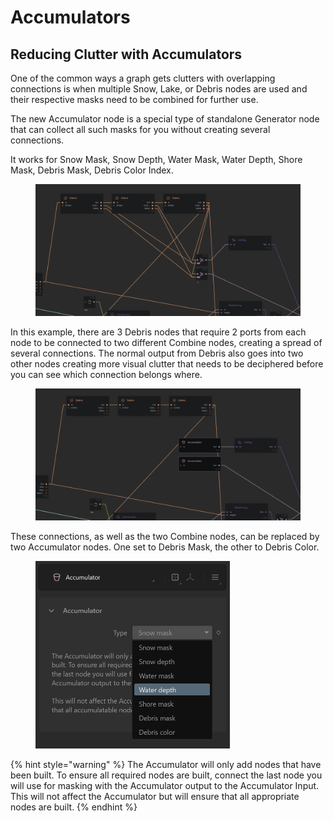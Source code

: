 # Accumulators

## Reducing Clutter with Accumulators

One of the common ways a graph gets clutters with overlapping connections is when multiple Snow, Lake, or Debris nodes are used and their respective masks need to be combined for further use.

The new Accumulator node is a special type of standalone Generator node that can collect all such masks for you without creating several connections.

It works for Snow Mask, Snow Depth, Water Mask, Water Depth, Shore Mask, Debris Mask, Debris Color Index.

<figure><img src="../../.gitbook/assets/Accumulators1.png" alt=""><figcaption></figcaption></figure>

In this example, there are 3 Debris nodes that require 2 ports from each node to be connected to two different Combine nodes, creating a spread of several connections. The normal output from Debris also goes into two other nodes creating more visual clutter that needs to be deciphered before you can see which connection belongs where.

<figure><img src="../../.gitbook/assets/Accumulators2.png" alt=""><figcaption></figcaption></figure>

These connections, as well as the two Combine nodes, can be replaced by two Accumulator nodes. One set to Debris Mask, the other to Debris Color.

<figure><img src="../../.gitbook/assets/image (22).png" alt="" width="311"><figcaption></figcaption></figure>

{% hint style="warning" %}
The Accumulator will only add nodes that have been built. To ensure all required nodes are built, connect the last node you will use for masking with the Accumulator output to the Accumulator Input. This will not affect the Accumulator but will ensure that all appropriate nodes are built.
{% endhint %}


